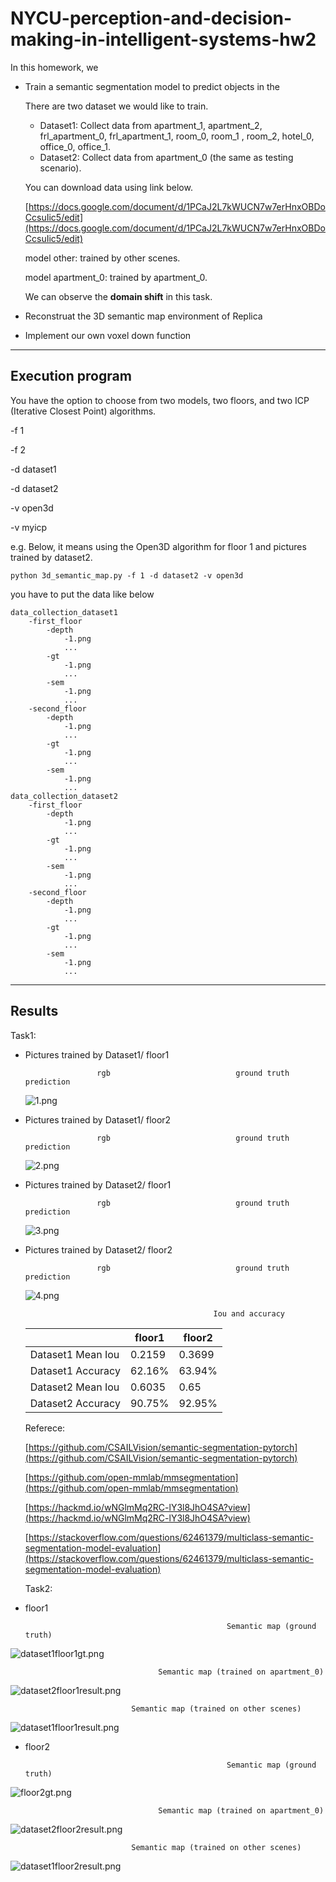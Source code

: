# NYCU-perception-and-decision-making-in-intelligent-systems-hw2

In this homework, we

- Train a semantic segmentation model to predict objects in the
    
    There are two dataset we would like to train.
    
    - Dataset1: Collect data from apartment_1, apartment_2, frl_apartment_0,
    frl_apartment_1, room_0, room_1 , room_2, hotel_0, office_0, office_1.
    - Dataset2: Collect data from apartment_0 (the same as testing scenario).
    
    You can download data using link below.
    
    [https://docs.google.com/document/d/1PCaJ2L7kWUCN7w7erHnxOBDoCcsuIic5/edit](https://docs.google.com/document/d/1PCaJ2L7kWUCN7w7erHnxOBDoCcsuIic5/edit)
    
    model other: trained by other scenes.
    
    model apartment_0: trained by apartment_0. 
    
    We can observe the **domain shift** in this task.
    
- Reconstruat the 3D semantic map environment of Replica
- Implement our own voxel down function

---

## Execution program

You have the option to choose from two models, two floors, and two ICP (Iterative Closest Point) algorithms.

-f 1

-f 2

-d dataset1

-d dataset2

-v open3d

-v myicp

e.g. Below, it means using the Open3D algorithm for floor 1 and pictures trained by dataset2.

```
python 3d_semantic_map.py -f 1 -d dataset2 -v open3d
```

you have to put the data like below

```
data_collection_dataset1
	-first_floor
		-depth
			-1.png
			...
		-gt
			-1.png
			...
		-sem
			-1.png
			...
	-second_floor
		-depth
			-1.png
			...
		-gt
			-1.png
			...
		-sem
			-1.png
			...
data_collection_dataset2
	-first_floor
		-depth
			-1.png
			...
		-gt
			-1.png
			...
		-sem
			-1.png
			...
	-second_floor
		-depth
			-1.png
			...
		-gt
			-1.png
			...
		-sem
			-1.png
			...
```

---

## Results

Task1:

- Pictures trained by Dataset1/ floor1
    
    
                      rgb 			                 ground truth                                 prediction	
    
    ![1.png](NYCU-perception-and-decision-making-in-intelligent%205dcd604d56b14e009e398d650fcda861/1.png)
    
- Pictures trained by Dataset1/ floor2
    
                      rgb 			                 ground truth                                 prediction	
    
    ![2.png](NYCU-perception-and-decision-making-in-intelligent%205dcd604d56b14e009e398d650fcda861/2.png)
    
- Pictures trained by Dataset2/ floor1
    
                      rgb 			                 ground truth                                 prediction	
    
    ![3.png](NYCU-perception-and-decision-making-in-intelligent%205dcd604d56b14e009e398d650fcda861/3.png)
    
- Pictures trained by Dataset2/ floor2
    
                      rgb 			                 ground truth                                 prediction	
    
    ![4.png](NYCU-perception-and-decision-making-in-intelligent%205dcd604d56b14e009e398d650fcda861/4.png)
    
                                                Iou and accuracy
    
    |  | floor1 | floor2 |
    | --- | --- | --- |
    | Dataset1 Mean Iou | 0.2159 | 0.3699 |
    | Dataset1 Accuracy | 62.16% | 63.94% |
    | Dataset2 Mean Iou | 0.6035 | 0.65 |
    | Dataset2 Accuracy | 90.75% | 92.95% |
    
    Referece:
    
    [https://github.com/CSAILVision/semantic-segmentation-pytorch](https://github.com/CSAILVision/semantic-segmentation-pytorch)
    
    [https://github.com/open-mmlab/mmsegmentation](https://github.com/open-mmlab/mmsegmentation)
    
    [https://hackmd.io/wNGlmMq2RC-lY3l8JhO4SA?view](https://hackmd.io/wNGlmMq2RC-lY3l8JhO4SA?view)
    
    [https://stackoverflow.com/questions/62461379/multiclass-semantic-segmentation-model-evaluation](https://stackoverflow.com/questions/62461379/multiclass-semantic-segmentation-model-evaluation)
    
    Task2:
    
- floor1

                                                   Semantic map (ground truth)

![dataset1floor1gt.png](https://github.com/randy2332/NYCU-perception-and-decision-making-in-intelligent-systems-hw2/blob/main/pictures/floor1.png)

                                     Semantic map (trained on apartment_0)

![dataset2floor1result.png](https://github.com/randy2332/NYCU-perception-and-decision-making-in-intelligent-systems-hw2/blob/main/pictures/dataset2floor1result.png)

                               Semantic map (trained on other scenes)

![dataset1floor1result.png](https://github.com/randy2332/NYCU-perception-and-decision-making-in-intelligent-systems-hw2/blob/main/pictures/dataset1floor1result.png)

- floor2

                                                   Semantic map (ground truth)

![floor2gt.png](https://github.com/randy2332/NYCU-perception-and-decision-making-in-intelligent-systems-hw2/blob/main/pictures/floor2.png)

                                     Semantic map (trained on apartment_0)

![dataset2floor2result.png](https://github.com/randy2332/NYCU-perception-and-decision-making-in-intelligent-systems-hw2/blob/main/pictures/dataset2floor2result.png)

                               Semantic map (trained on other scenes)

![dataset1floor2result.png](https://github.com/randy2332/NYCU-perception-and-decision-making-in-intelligent-systems-hw2/blob/main/pictures/dataset1floor2result.png)

